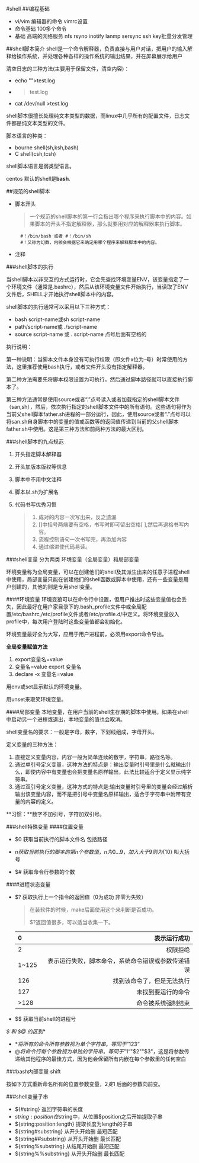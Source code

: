 #shell
##编程基础
+ vi/vim 编辑器的命令  vimrc设置
+ 命令基础  100多个命令
+ 基础  高端的网络服务   nfs rsyno inotify  lanmp sersync  ssh  key批量分发管理

##shell脚本简介
shell是一个命令解释器，负责直接与用户对话，把用户的输入解释给操作系统，并处理各种各样的操作系统的输出结果，并在屏幕展示给用户

清空日志的三种方法(主要用于保留文件，清空内容)：
+ echo "">test.log
+ >test.log
+ cat /dev/null >test.log

shell脚本很擅长处理纯文本类型的数据，而linux中几乎所有的配置文件，日志文件都是纯文本类型的文件。

脚本语言的种类：
+ bourne shell(sh,ksh,bash)
+ C shell(csh,tcsh)

shell脚本语言是弱类型语言。

centos 默认的shell是**bash**.

##规范的shell脚本
+ 脚本开头

    >一个规范的shell脚本的第一行会指出哪个程序来执行脚本中的内容。如果脚本的开头不指定解释器，那么就要用对应的解释器来执行脚本。
    
        #！/bin/bash 或者 #！/bin/sh
        #！又称为幻数，内核会根据它来确定用哪个程序来解释脚本中的内容。
+ 注释

###shell脚本的执行

当shell脚本以非交互的方式运行时，它会先查找环境变量ENV，该变量指定了一个环境文件（通常是.bashrc），然后从该环境变量文件开始执行，当读取了ENV文件后，SHELL才开始执行shell脚本中的内容。

shell脚本的执行通常可以采用以下三种方式：
+ bash script-name或sh script-name
+ path/script-name或  ./script-name
+ source script-name 或 . script-name 点号后面有空格的

执行说明：

第一种说明：当脚本文件本身没有可执行权限（即文件x位为-号）时常使用的方法，这里推荐使用bash执行，或者文件开头没有指定解释器。

第二种方法需要先将脚本权限设置为可执行，然后通过脚本路径就可以直接执行脚本了。

第三种方法通常是使用source或者“.”点号读入或者加载指定的shell脚本文件（san,sh），然后，依次执行指定的shell脚本文件中的所有语句。这些语句将作为当前父shell脚本father.sh进程的一部分运行，因此，使用source或者“.”点号可以将san.sh自身脚本中的变量的值或函数等的返回值传递到当前的父shell脚本father.sh中使用。这是第三种方法和前两种方法的最大区别。

###shell脚本的九点规范
1. 开头指定脚本解释器
2. 开头加版本版权等信息
3. 脚本中不用中文注释
4. 脚本以.sh为扩展名
5. 代码书写优秀习惯

    >1. 成对的内容一次写出来，反之遗漏
    >2. []中括号两端要有空格，书写时即可留出空格[  ],然后再退格书写内容。
    >3. 流程控制语句一次书写完，再添加内容
    >4. 通过缩进使代码易读。
    
###shell变量
分为两类  环境变量（全局变量）和局部变量

环境变量称为全局变量，可以在创建他们的shell及其派生出来的任意子进程shell中使用，局部变量只能在创建他们的shell函数或脚本中使用，还有一些变量是用户创建的，其他的则是专用shell变量。

####环境变量
环境变狼可以在命令行中设置，但用户推出时这些变量值也会丢失，因此最好在用户家目录下的.bash_profile文件中或全局配置/etc/bashrc,/etc/profile文件或者/etc/profile.d/中定义。将环境变量放入profile中，每次用户登陆时这些变量值都会初始化。

环境变量最好全为大写，应用于用户进程前，必须用export命令导出。

**全局变量赋值方法**

1. export变量名=value
2. 变量名=value  export 变量名
3. declare -x 变量名=value

用env或set显示默认的环境变量。

用unset来取笑环境变量。


####局部变量
本地变量，在用户当前的shell生存期的脚本中使用。如果在shell中启动另一个进程或退出，本地变量的值也会取消。

shell变量名的要求：一般是字母，数字，下划线组成，字母开头。

定义变量的三种方法：

1. 直接定义变量内容，内容一般为简单连续的数字，字符串，路径名等。
2. 通过单引号定义变量，这种方法的特点是：输出变量时引号里是什么就输出什么，即使内容中有变量也会把变量名原样输出，此法比较适合于定义显示纯字符串。
3. 通过双引号定义变量，这种方式的特点是:输出变量时引号里的变量会经过解析输出该变量内容，而不是把引号中变量名原样输出，适合于字符串中附带有变量的内容的定义。

**习惯：**数字不加引号，字符加双引号。

###shell特殊变量
####位置变量
+ $0  获取当前执行的脚本文件名  包括路径

+ $n  获取当前执行的脚本的第n个参数值，n为0...9，加入大于9  则为${10}  叫大括号

+ $#  获取命令行参数的个数

####进程状态变量
+ $?  获取执行上一个指令的返回值（0为成功 非零为失败）

    >在装软件的时候，make后面使用这个来判断是否成功。
    >
    >$?返回值很多，可以适当收集一下。
    
    >
    |0|表示运行成功|
    |:--|--:|
    |2|权限拒绝|
    |1~125|表示运行失败，脚本命令，系统命令错误或参数传递错误|
    |126|找到该命令了，但是无法执行|
    |127|未找到要运行的命令|
    |>128|命令被系统强制结束|
    
+ $$  获取当前shell的进程号

**$* 和 $@ 的区别**
+ $* 将所有的命令所有参数视为单个字符串，等同于”$1$2$3“
+ $@ 将命令行每个参数视为单独的字符串，等同于”$1“"$2""$3"，这是将参数传递给其他程序的最佳方式，因为他会保留所有内嵌在每个参数里的任何空白

###bash内部变量
shift

按如下方式重新命名所有的位置参数变量，$2变$1  后面的参数向前变。

###shell变量子串
+ ${#string} 返回字符串的长度
+ ${string:position} 在$string中，从位置$position之后开始提取子串
+ ${string:position:length} 提取长度为length的子串
+ ${string#substring}  从开头开始删  最短匹配
+ ${string##substring}  从开头开始删  最长匹配
+ ${string%substring}  从结尾开始删  最短匹配
+ ${string%%substring}  从开头开始删  最长匹配







